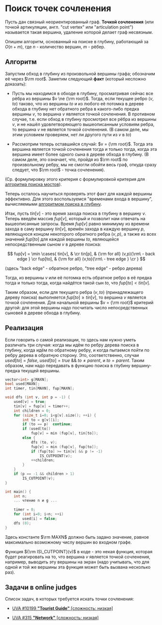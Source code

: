 # Поиск точек сочленения

Пусть дан связный неориентированный граф. **Точкой сочленения** (или точкой артикуляции, англ. "cut vertex" или "articulation point") называется такая вершина, удаление которой делает граф несвязным.

Опишем алгоритм, основанный на поиске в глубину, работающий за $O(n+m)$, где $n$ - количество вершин, $m$ - рёбер.

## Алгоритм

Запустим обход в глубину из произвольной вершины графа; обозначим её через $\rm root$. Заметим следующий **факт** (который несложно доказать):

* Пусть мы находимся в обходе в глубину, просматривая сейчас все рёбра из вершины $v \ne {\rm root}$. Тогда, если текущее ребро $(v,to)$ таково, что из вершины $to$ и из любого её потомка в дереве обхода в глубину нет обратного ребра в какого-либо предка вершины $v$, то вершина $v$ является точкой сочленения. В противном случае, т.е. если обход в глубину просмотрел все рёбра из вершины $v$, и не нашёл удовлетворяющего вышеописанным условиям ребра, то вершина $v$ не является точкой сочленения. (В самом деле, мы этим условием проверяем, нет ли другого пути из $v$ в $to$)

* Рассмотрим теперь оставшийся случай: $v = {\rm root}$. Тогда эта вершина является точкой сочленения тогда и только тогда, когда эта вершина имеет более одного сына в дереве обхода в глубину. (В самом деле, это означает, что, пройдя из $\rm root$ по произвольному ребру, мы не смогли обойти весь граф, откуда сразу следует, что $\rm root$ - точка сочленения).

(Ср. формулировку этого критерия с формулировкой критерия для [алгоритма поиска мостов](bridge_searching)).

Теперь осталось научиться проверять этот факт для каждой вершины эффективно. Для этого воспользуемся "временами входа в вершину", вычисляемыми [алгоритмом поиска в глубину](dfs).

Итак, пусть $tin[v]$ - это время захода поиска в глубину в вершину $v$. Теперь введём массив $fup[v]$, который и позволит нам отвечать на вышеописанные запросы. Время $fup[v]$ равно минимуму из времени захода в саму вершину $tin[v]$, времён захода в каждую вершину $p$, являющуюся концом некоторого обратного ребра $(v,p)$, а также из всех значений $fup[to]$ для каждой вершины $to$, являющейся непосредственным сыном $v$ в дереве поиска:

$$ fup[v] = \min \cases{
tin[v], & \cr
tin[p], & {\rm for all} (v,p){\rm\ - back edge } \cr
fup[to], & {\rm for all} (v,to){\rm\ - tree edge } \cr
} $$

(здесь "back edge" - обратное ребро, "tree edge" - ребро дерева)

Тогда, из вершины $v$ или её потомка есть обратное ребро в её предка тогда и только тогда, когда найдётся такой сын $to$, что $fup[to] < tin[v]$.

Таким образом, если для текущего ребра $(v,to)$ (принадлежащего дереву поиска) выполняется $fup[to] \ge tin[v]$, то вершина $v$ является точкой сочленения. Для начальной вершины $v = {\rm root}$ критерий другой: для этой вершины надо посчитать число непосредственных сыновей в дереве обхода в глубину.

## Реализация

Если говорить о самой реализации, то здесь нам нужно уметь различать три случая: когда мы идём по ребру дерева поиска в глубину, когда идём по обратному ребру, и когда пытаемся пойти по ребру дерева в обратную сторону. Это, соответственно, случаи $used[to]=false$, $used[to]=true ~ \&\& ~ to \ne parent$, и $to=parent$. Таким образом, нам надо передавать в функцию поиска в глубину вершину-предка текущей вершины.

<!--- TODO: specify code snippet id -->
``` cpp
vector<int> g[MAXN];
bool used[MAXN];
int timer, tin[MAXN], fup[MAXN];

void dfs (int v, int p = -1) {
    used[v] = true;
    tin[v] = fup[v] = timer++;
    int children = 0;
    for (size_t i=0; i<g[v].size(); ++i) {
        int to = g[v][i];
        if (to == p)  continue;
        if (used[to])
            fup[v] = min (fup[v], tin[to]);
        else {
            dfs (to, v);
            fup[v] = min (fup[v], fup[to]);
            if (fup[to] >= tin[v] && p != -1)
                IS_CUTPOINT(v);
            ++children;
        }
    }
    if (p == -1 && children > 1)
        IS_CUTPOINT(v);
}

int main() {
    int n;
    ... чтение n и g ...
    
    timer = 0;
    for (int i=0; i<n; ++i)
        used[i] = false;
    dfs (0);
}
```

Здесь константе $\rm MAXN$ должно быть задано значение, равное максимально возможному числу вершин во входном графе.

Функция ${\rm IS\_CUTPOINT}(v)$ в коде - это некая функция, которая будет реагировать на то, что вершина $v$ является точкой сочленения, например, выводить эту вершины на экран (надо учитывать, что для одной и той же вершины эта функция может быть вызвана несколько раз).

## Задачи в online judges

Список задач, в которых требуется искать точки сочленения:

* [UVA #10199 **"Tourist Guide"** [сложность: низкая]](http://uva.onlinejudge.org/index.php?option=com_onlinejudge&Itemid=8&category=13&page=show_problem&problem=1140)

* [UVA #315 **"Network"** [сложность: низкая]](http://uva.onlinejudge.org/index.php?option=com_onlinejudge&Itemid=8&category=5&page=show_problem&problem=251)
